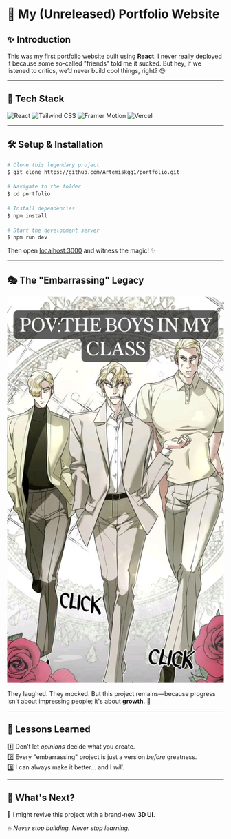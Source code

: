 # 🚀 My (Unreleased) Portfolio Website

## ✨ Introduction

This was my first portfolio website built using **React**. I never really deployed it because some so-called "friends" told me it sucked. But hey, if we listened to critics, we’d never build cool things, right? 😎

---

## 🚧 Tech Stack

![React](https://img.shields.io/badge/React-20232A?style=for-the-badge&logo=react&logoColor=61DAFB)
![Tailwind CSS](https://img.shields.io/badge/TailwindCSS-38B2AC?style=for-the-badge&logo=tailwind-css&logoColor=white)
![Framer Motion](https://img.shields.io/badge/Framer_Motion-0055FF?style=for-the-badge&logo=framer&logoColor=white)
![Vercel](https://img.shields.io/badge/Vercel-000000?style=for-the-badge&logo=vercel&logoColor=white)

---

## 🛠 Setup & Installation

```bash
# Clone this legendary project
$ git clone https://github.com/Artemiskgg1/portfolio.git

# Navigate to the folder
$ cd portfolio

# Install dependencies
$ npm install

# Start the development server
$ npm run dev
```

Then open [localhost:3000](http://localhost:3000) and witness the magic! ✨

---

## 🎭 The "Embarrassing" Legacy

![alt text](image.png)

They laughed. They mocked. But this project remains—because progress isn't about impressing people; it's about **growth**. 💪

---

## 🌟 Lessons Learned

1️⃣ Don’t let _opinions_ decide what you create.  
2️⃣ Every "embarrassing" project is just a version _before_ greatness.  
3️⃣ I can always make it better... and I _will_.

---

## 🚀 What's Next?

🔹 I might revive this project with a brand-new **3D UI**.

🔥 _Never stop building. Never stop learning._
